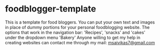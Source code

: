 # foodblogger-template

This is a template for food bloggers. 
You can put your own text and images in place of dummy portions for your personal foodblogging website.
The options that work in the navigation bar: 'Recipes', 'snacks' and 'cakes' under the dropdown menu 'Bakery'
Anyone willing to get my help in creating websites can contact me through my mail: msaivikas7@gmail.com
